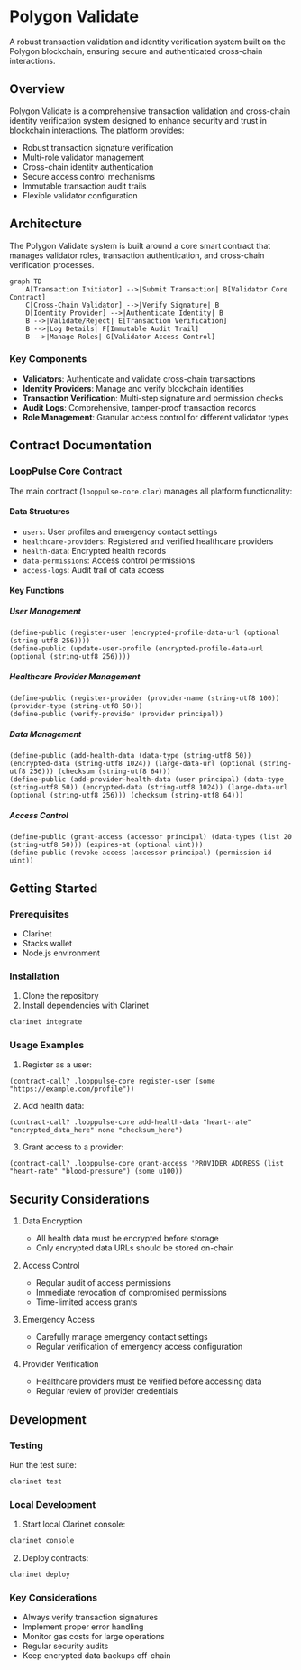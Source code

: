 # Polygon Validate

A robust transaction validation and identity verification system built on the Polygon blockchain, ensuring secure and authenticated cross-chain interactions.

## Overview

Polygon Validate is a comprehensive transaction validation and cross-chain identity verification system designed to enhance security and trust in blockchain interactions. The platform provides:

- Robust transaction signature verification
- Multi-role validator management
- Cross-chain identity authentication
- Secure access control mechanisms
- Immutable transaction audit trails
- Flexible validator configuration

## Architecture

The Polygon Validate system is built around a core smart contract that manages validator roles, transaction authentication, and cross-chain verification processes.

```mermaid
graph TD
    A[Transaction Initiator] -->|Submit Transaction| B[Validator Core Contract]
    C[Cross-Chain Validator] -->|Verify Signature| B
    D[Identity Provider] -->|Authenticate Identity| B
    B -->|Validate/Reject| E[Transaction Verification]
    B -->|Log Details| F[Immutable Audit Trail]
    B -->|Manage Roles| G[Validator Access Control]
```

### Key Components
- **Validators**: Authenticate and validate cross-chain transactions
- **Identity Providers**: Manage and verify blockchain identities
- **Transaction Verification**: Multi-step signature and permission checks
- **Audit Logs**: Comprehensive, tamper-proof transaction records
- **Role Management**: Granular access control for different validator types

## Contract Documentation

### LoopPulse Core Contract

The main contract (`looppulse-core.clar`) manages all platform functionality:

#### Data Structures
- `users`: User profiles and emergency contact settings
- `healthcare-providers`: Registered and verified healthcare providers
- `health-data`: Encrypted health records
- `data-permissions`: Access control permissions
- `access-logs`: Audit trail of data access

#### Key Functions

##### User Management
```clarity
(define-public (register-user (encrypted-profile-data-url (optional (string-utf8 256))))
(define-public (update-user-profile (encrypted-profile-data-url (optional (string-utf8 256))))
```

##### Healthcare Provider Management
```clarity
(define-public (register-provider (provider-name (string-utf8 100)) (provider-type (string-utf8 50)))
(define-public (verify-provider (provider principal))
```

##### Data Management
```clarity
(define-public (add-health-data (data-type (string-utf8 50)) (encrypted-data (string-utf8 1024)) (large-data-url (optional (string-utf8 256))) (checksum (string-utf8 64)))
(define-public (add-provider-health-data (user principal) (data-type (string-utf8 50)) (encrypted-data (string-utf8 1024)) (large-data-url (optional (string-utf8 256))) (checksum (string-utf8 64)))
```

##### Access Control
```clarity
(define-public (grant-access (accessor principal) (data-types (list 20 (string-utf8 50))) (expires-at (optional uint)))
(define-public (revoke-access (accessor principal) (permission-id uint))
```

## Getting Started

### Prerequisites
- Clarinet
- Stacks wallet
- Node.js environment

### Installation

1. Clone the repository
2. Install dependencies with Clarinet
```bash
clarinet integrate
```

### Usage Examples

1. Register as a user:
```clarity
(contract-call? .looppulse-core register-user (some "https://example.com/profile"))
```

2. Add health data:
```clarity
(contract-call? .looppulse-core add-health-data "heart-rate" "encrypted_data_here" none "checksum_here")
```

3. Grant access to a provider:
```clarity
(contract-call? .looppulse-core grant-access 'PROVIDER_ADDRESS (list "heart-rate" "blood-pressure") (some u100))
```

## Security Considerations

1. Data Encryption
   - All health data must be encrypted before storage
   - Only encrypted data URLs should be stored on-chain

2. Access Control
   - Regular audit of access permissions
   - Immediate revocation of compromised permissions
   - Time-limited access grants

3. Emergency Access
   - Carefully manage emergency contact settings
   - Regular verification of emergency access configuration

4. Provider Verification
   - Healthcare providers must be verified before accessing data
   - Regular review of provider credentials

## Development

### Testing

Run the test suite:
```bash
clarinet test
```

### Local Development

1. Start local Clarinet console:
```bash
clarinet console
```

2. Deploy contracts:
```bash
clarinet deploy
```

### Key Considerations

- Always verify transaction signatures
- Implement proper error handling
- Monitor gas costs for large operations
- Regular security audits
- Keep encrypted data backups off-chain